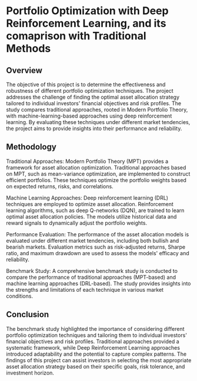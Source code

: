 # Portfolio Optimization with Deep Reinforcement Learning, and its comaprison with Traditional Methods

## Overview

The objective of this project is to determine the effectiveness and robustness of different portfolio optimization techniques. The project addresses the challenge of finding the optimal asset allocation strategy tailored to individual investors' financial objectives and risk profiles. The study compares traditional approaches, rooted in Modern Portfolio Theory, with machine-learning-based approaches using deep reinforcement learning. By evaluating these techniques under different market tendencies, the project aims to provide insights into their performance and reliability.

## Methodology

Traditional Approaches: Modern Portfolio Theory (MPT) provides a framework for asset allocation optimization. Traditional approaches based on MPT, such as mean-variance optimization, are implemented to construct efficient portfolios. These techniques optimize the portfolio weights based on expected returns, risks, and correlations.

Machine Learning Approaches: Deep reinforcement learning (DRL) techniques are employed to optimize asset allocation. Reinforcement learning algorithms, such as deep Q-networks (DQN), are trained to learn optimal asset allocation policies. The models utilize historical data and reward signals to dynamically adjust the portfolio weights.

Performance Evaluation: The performance of the asset allocation models is evaluated under different market tendencies, including both bullish and bearish markets. Evaluation metrics such as risk-adjusted returns, Sharpe ratio, and maximum drawdown are used to assess the models' efficacy and reliability.

Benchmark Study: A comprehensive benchmark study is conducted to compare the performance of traditional approaches (MPT-based) and machine learning approaches (DRL-based). The study provides insights into the strengths and limitations of each technique in various market conditions.

## Conclusion

The benchmark study highlighted the importance of considering different portfolio optimization techniques and tailoring them to individual investors' financial objectives and risk profiles. Traditional approaches provided a systematic framework, while Deep Reinforcement Learning approaches introduced adaptability and the potential to capture complex patterns. The findings of this project can assist investors in selecting the most appropriate asset allocation strategy based on their specific goals, risk tolerance, and investment horizon.